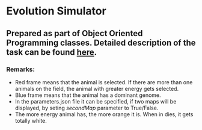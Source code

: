 # Evolution Simulator
## Prepared as part of Object Oriented Programming classes. Detailed description of the task can be found [here](https://github.com/apohllo/obiektowe-lab/tree/master/lab8).

### Remarks:
* Red frame means that the animal is selected. If there are more than one animals on the field, the animal with greater energy gets selected. 
* Blue frame means that the animal has a dominant genome.
* In the parameters.json file it can be specified, if two maps will be displayed, by seting *secondMap* parameter to True/False.
* The more energy animal has, the more orange it is. When in dies, it gets totally white.

